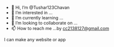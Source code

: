 - 👋 Hi, I’m @Tushar123Chavan
- 👀 I’m interested in ...
- 🌱 I’m currently learning ...
- 💞️ I’m looking to collaborate on ...
- 📫 How to reach me ...by cc2138127@gmail.com 

<!---
Tushar123Chavan/Tushar123Chavan is a ✨ special ✨ repository because its `README.md` (this file) appears on your GitHub profile.
You can click the Preview link to take a look at your changes.
--->I can make any website or app
